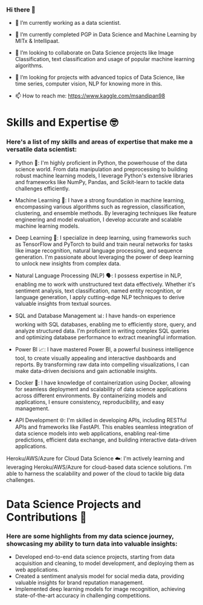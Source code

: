 ### Hi there 👋

* 🔭 I’m currently working as a data scientist.

* 🌱 I’m currently completed PGP in Data Science and Machine Learning by MITx & Intellipaat.

* 👯 I’m looking to collaborate on Data Science projects like Image Classification, text classification and usage of popular machine learning algorithms.

* 🤔 I’m looking for projects with advanced topics of Data Science, like time series, computer vision, NLP for knowing more in this.

* 📫 How to reach me: https://www.kaggle.com/msandipan98

# Skills and Expertise 🤓

### Here's a list of my skills and areas of expertise that make me a versatile data scientist:

* Python 🐍: I'm highly proficient in Python, the powerhouse of the data science world. From data manipulation and preprocessing to building robust machine learning models, I leverage Python's extensive libraries and frameworks like NumPy, Pandas, and Scikit-learn to tackle data challenges efficiently.

* Machine Learning 🤖: I have a strong foundation in machine learning, encompassing various algorithms such as regression, classification, clustering, and ensemble methods. By leveraging techniques like feature engineering and model evaluation, I develop accurate and scalable machine learning models.

* Deep Learning 🧠: I specialize in deep learning, using frameworks such as TensorFlow and PyTorch to build and train neural networks for tasks like image recognition, natural language processing, and sequence generation. I'm passionate about leveraging the power of deep learning to unlock new insights from complex data.

* Natural Language Processing (NLP) 🗣️: I possess expertise in NLP, enabling me to work with unstructured text data effectively. Whether it's sentiment analysis, text classification, named entity recognition, or language generation, I apply cutting-edge NLP techniques to derive valuable insights from textual sources.

* SQL and Database Management 📊: I have hands-on experience working with SQL databases, enabling me to efficiently store, query, and analyze structured data. I'm proficient in writing complex SQL queries and optimizing database performance to extract meaningful information.

* Power BI 📈: I have mastered Power BI, a powerful business intelligence tool, to create visually appealing and interactive dashboards and reports. By transforming raw data into compelling visualizations, I can make data-driven decisions and gain actionable insights.

* Docker 🐳: I have knowledge of containerization using Docker, allowing for seamless deployment and scalability of data science applications across different environments. By containerizing models and applications, I ensure consistency, reproducibility, and easy management.

* API Development 🌐: I'm skilled in developing APIs, including RESTful APIs and frameworks like FastAPI. This enables seamless integration of data science models into web applications, enabling real-time predictions, efficient data exchange, and building interactive data-driven applications.

Heroku/AWS/Azure for Cloud Data Science ☁️: I'm actively learning and leveraging Heroku/AWS/Azure for cloud-based data science solutions. I'm able to harness the scalability and power of the cloud to tackle big data challenges.


# Data Science Projects and Contributions 🚀
### Here are some highlights from my data science journey, showcasing my ability to turn data into valuable insights:

* Developed end-to-end data science projects, starting from data acquisition and cleaning, to model development, and deploying them as web applications.
* Created a sentiment analysis model for social media data, providing valuable insights for brand reputation management.
* Implemented deep learning models for image recognition, achieving state-of-the-art accuracy in challenging competitions.
